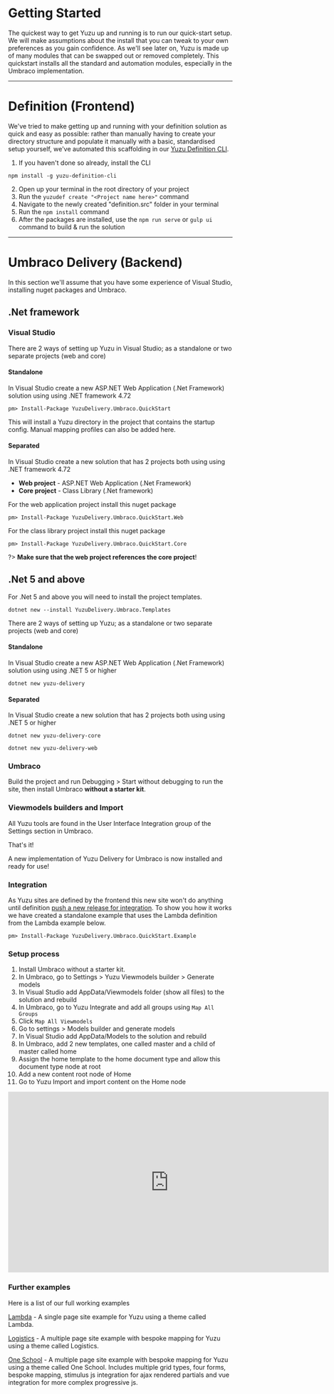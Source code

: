 # Getting Started

The quickest way to get Yuzu up and running is to run our quick-start setup. We will make assumptions about the install that you can tweak to your own preferences as you gain confidence. As we'll see later on, Yuzu is made up of many modules that can be swapped out or removed completely. This quickstart installs all the standard and automation modules, especially in the Umbraco implementation.

---

# Definition (Frontend)
We've tried to make getting up and running with your definition solution as quick and easy as possible: rather than manually having to create your directory structure and populate it manually with a basic, standardised setup yourself, we've automated this scaffolding in our [Yuzu Definition CLI](definition/cli).

1.  If you haven't done so already, install the CLI

```
npm install -g yuzu-definition-cli
```

2.  Open up your terminal in the root directory of your project
3.  Run the `yuzudef create "<Project name here>"` command
4.  Navigate to the newly created "definition.src" folder in your terminal
5.  Run the `npm install` command
6.  After the packages are installed, use the `npm run serve` or `gulp ui` command to build & run the solution

---

# Umbraco Delivery (Backend)
In this section we'll assume that you have some experience of Visual Studio, installing nuget packages and Umbraco. 

## .Net framework

### Visual Studio

There are 2 ways of setting up Yuzu in Visual Studio; as a standalone or two separate projects (web and core)

#### Standalone

In Visual Studio create a new ASP.NET Web Application (.Net Framework) solution using using .NET framework 4.72

```
pm> Install-Package YuzuDelivery.Umbraco.QuickStart
```

This will install a Yuzu directory in the project that contains the startup config. Manual mapping profiles can also be added here. 

#### Separated

In Visual Studio create a new solution that has 2 projects both using using .NET framework 4.72

- **Web project** - ASP.NET Web Application (.Net Framework) 
- **Core project** - Class Library (.Net framework)

For the web application project install this nuget package

```
pm> Install-Package YuzuDelivery.Umbraco.QuickStart.Web
```

For the class library project install this nuget package

```
pm> Install-Package YuzuDelivery.Umbraco.QuickStart.Core
```
?> **Make sure that the web project references the core project**!

## .Net 5 and above
For .Net 5 and above you will need to install the project templates.
```
dotnet new --install YuzuDelivery.Umbraco.Templates
```
There are 2 ways of setting up Yuzu; as a standalone or two separate projects (web and core)

#### Standalone

In Visual Studio create a new ASP.NET Web Application (.Net Framework) solution using using .NET 5 or higher

```
dotnet new yuzu-delivery
```

#### Separated

In Visual Studio create a new solution that has 2 projects both using using .NET 5 or higher
```
dotnet new yuzu-delivery-core
```
```
dotnet new yuzu-delivery-web
```

### Umbraco

Build the project and run Debugging > Start without debugging to run the site, then install Umbraco **without a starter kit**.

### Viewmodels builders and Import

All Yuzu tools are found in the User Interface Integration group of the Settings section in Umbraco.

That's it! 

A new implementation of Yuzu Delivery for Umbraco is now installed and ready for use!

### Integration

As Yuzu sites are defined by the frontend this new site won't do anything until definition [push a new release for integration](/delivery/overview?id=release-from-definition). To show you how it works we have created a standalone example that uses the Lambda definition from the Lambda example below.

```
pm> Install-Package YuzuDelivery.Umbraco.QuickStart.Example
```

### Setup process

1. Install Umbraco without a starter kit.
2. In Umbraco, go to Settings > Yuzu Viewmodels builder > Generate models
3. In Visual Studio add AppData/Viewmodels folder (show all files) to the solution and rebuild
4. In Umbraco, go to Yuzu Integrate and add all groups using `Map All Groups`
5. Click `Map All Viewmodels`
6. Go to settings > Models builder and generate models
7. In Visual Studio add AppData/Models to the solution and rebuild
8. In Umbraco, add 2 new templates, one called master and a child of master called home
9. Assign the home template to the home document type and allow this document type node at root 
10. Add a new content root node of Home
11. Go to Yuzu Import and import content on the Home node 

<div class="video-embed">
    <iframe src="https://www.youtube.com/embed/neigJuG2gp8?modestbranding=1&rel=0" width="720" height="405" frameborder="0" allow="accelerometer; autoplay; encrypted-media; gyroscope; picture-in-picture" allowfullscreen></iframe>
</div>

### Further examples

Here is a list of our full working examples

[Lambda](https://github.com/balanced-dev/yuzu-example-lambda) - A single page site example for Yuzu using a theme called Lambda.  

[Logistics](https://github.com/balanced-dev/yuzu-example-logistics) - A multiple page site example with bespoke mapping for Yuzu using a theme called Logistics.

[One School](https://github.com/balanced-dev/yuzu-example-oneschool) - A multiple page site example with bespoke mapping for Yuzu using a theme called One School. Includes multiple grid types, four forms, bespoke mapping, stimulus js integration for ajax rendered partials and vue integration for more complex progressive js.
